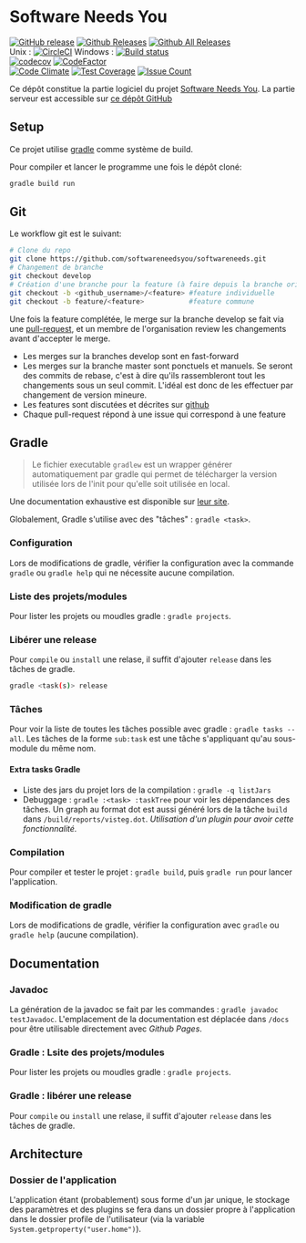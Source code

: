 # Software Needs You
[![GitHub release](https://img.shields.io/github/release/softwareneedsyou/softwareneedsyou.svg)](https://github.com/softwareneedsyou/softwareneedsyou/releases)
[![Github Releases](https://img.shields.io/github/downloads/softwareneedsyou/softwareneedsyou/latest/total.svg)](https://github.com/softwareneedsyou/softwareneedsyou/releases)
[![Github All Releases](https://img.shields.io/github/downloads/softwareneedsyou/softwareneedsyou/total.svg)](https://github.com/softwareneedsyou/softwareneedsyou/releases)
<br/>
Unix : [![CircleCI](https://circleci.com/gh/softwareneedsyou/softwareneedsyou/tree/master.svg?style=shield)](https://circleci.com/gh/softwareneedsyou/softwareneedsyou/tree/master)
Windows : [![Build status](https://ci.appveyor.com/api/projects/status/7gqmng0p2gt008pp/branch/master?svg=true)](https://ci.appveyor.com/project/TristanEduProjet/softwareneedsyou/branch/master)
<br/>
[![codecov](https://codecov.io/gh/softwareneedsyou/softwareneedsyou/branch/master/graph/badge.svg)](https://codecov.io/gh/softwareneedsyou/softwareneedsyou)
[![CodeFactor](https://www.codefactor.io/repository/github/softwareneedsyou/softwareneedsyou/badge)](https://www.codefactor.io/repository/github/softwareneedsyou/softwareneedsyou)
<br/>
[![Code Climate](https://codeclimate.com/github/softwareneedsyou/softwareneedsyou/badges/gpa.svg)](https://codeclimate.com/github/softwareneedsyou/softwareneedsyou)
[![Test Coverage](https://codeclimate.com/github/softwareneedsyou/softwareneedsyou/badges/coverage.svg)](https://codeclimate.com/github/softwareneedsyou/softwareneedsyou/coverage)
[![Issue Count](https://codeclimate.com/github/softwareneedsyou/softwareneedsyou/badges/issue_count.svg)](https://codeclimate.com/github/softwareneedsyou/softwareneedsyou)

Ce dépôt constitue la partie logiciel du projet [Software Needs You](https://github.com/softwareneedstou).
La partie serveur est accessible sur [ce dépôt GitHub](https://github.com/softwareneedsyou/softwareneedsyou-server.git)

## Setup
Ce projet utilise [gradle](https://gradle.org/) comme système de build.

Pour compiler et lancer le programme une fois le dépôt cloné:
```bash
gradle build run
```

## Git
Le  workflow git est le suivant:
```bash
# Clone du repo
git clone https://github.com/softwareneedsyou/softwareneeds.git
# Changement de branche
git checkout develop
# Création d'une branche pour la feature (à faire depuis la branche origin/develop)
git checkout -b <github_username>/<feature> #feature individuelle
git checkout -b feature/<feature>           #feature commune
```
Une fois la feature complétée, le merge sur la branche develop se fait via une [pull-request](https://github.com/softwareneedsyou/softwareneedsyou/pulls), et un membre de l'organisation review les changements avant d'accepter le merge.

* Les merges sur la branches develop sont en fast-forward
* Les merges sur la branche master sont ponctuels et manuels. Se seront des commits de rebase, c'est à dire qu'ils rassembleront tout les changements sous un seul commit.
  L'idéal est donc de les effectuer par changement de version mineure.
* Les features sont discutées et décrites sur [github](https://github.com/softwareneedsyou/softwareneedsyou/projects)
* Chaque pull-request répond à une issue qui correspond à une feature 

## Gradle
>Le fichier executable `gradlew` est un wrapper générer automatiquement par gradle qui permet de télécharger la
version utilisée lors de l'init pour qu'elle soit utilisée en local.

Une documentation exhaustive est disponible sur [leur site](https://docs.gradle.org/3.4.1/userguide/userguide.html).

Globalement, Gradle s'utilise avec des "tâches" : `gradle <task>`.

### Configuration
Lors de modifications de gradle, vérifier la configuration avec la commande `gradle` ou `gradle help` qui ne nécessite
aucune compilation.

### Liste des projets/modules
Pour lister les projets ou moudles gradle : ```gradle projects```.

### Libérer une release
Pour ```compile``` ou ```install``` une relase, il suffit d'ajouter ```release``` dans les tâches de gradle.
```bash
gradle <task(s)> release
```

### Tâches
Pour voir la liste de toutes les tâches possible avec gradle : `gradle tasks --all`.
Les tâches de la forme `sub:task` est une tâche s'appliquant qu'au sous-module du même nom.

#### Extra tasks Gradle
* Liste des jars du projet lors de la compilation : `gradle -q listJars`
* Debuggage : `gradle :<task> :taskTree` pour voir les dépendances des tâches.
Un graph au format dot est aussi généré lors de la tâche `build` dans `/build/reports/visteg.dot`.
*Utilisation d'un plugin pour avoir cette fonctionnalité.*

### Compilation
Pour compiler et tester le projet : `gradle build`, puis `gradle run` pour lancer l'application.

### Modification de gradle
Lors de modifications de gradle, vérifier la configuration avec `gradle` ou `gradle help` (aucune compilation).

## Documentation
### Javadoc
La génération de la javadoc se fait par les commandes : `gradle javadoc testJavadoc`.
L'emplacement de la documentation est déplacée dans `/docs` pour être utilisable directement avec *Github Pages*.

### Gradle : Lsite des projets/modules
Pour lister les projets ou moudles gradle : ```gradle projects```.

### Gradle : libérer une release
Pour ```compile``` ou ```install``` une relase, il suffit d'ajouter ```release``` dans les tâches de gradle.


## Architecture ##

### Dossier de l'application
L'application étant (probablement) sous forme d'un jar unique, le stockage des paramètres et des plugins se fera dans un dossier propre à l'application dans le dossier profile de l'utilisateur (via la variable ```System.getproperty("user.home")```).
